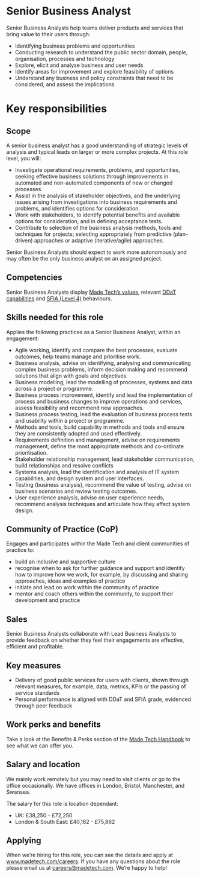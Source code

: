 # Senior Business Analyst

Senior Business Analysts help teams deliver products and services that bring value to their users through:

- Identifying business problems and opportunities
- Conducting research to understand the public sector domain, people, organisation, processes and technology
- Explore, elicit and analyse business and user needs
- Identify areas for improvement and explore feasibility of options
- Understand any business and policy constraints that need to be considered, and assess the implications


# Key responsibilities

## Scope

A senior business analyst has a good understanding of strategic levels of analysis and typical leads on larger or more complex projects.
At this role level, you will:

- Investigate operational requirements, problems, and opportunities, seeking effective business solutions through improvements in automated and non-automated components of new or changed processes. 
- Assist in the analysis of stakeholder objectives, and the underlying issues arising from investigations into business requirements and problems, and identifies options for consideration. 
- Work with stakeholders, to identify potential benefits and available options for consideration, and in defining acceptance tests.
- Contribute to selection of the business analysis methods, tools and techniques for projects; selecting appropriately from predictive (plan-driven) approaches or adaptive (iterative/agile) approaches.

Senior Business Analysts should expect to work more autonomously and may often be the only business analyst on an assigned project.


## Competencies

Senior Business Analysts display [Made Tech’s values](https://github.com/madetech/handbook/blob/main/company/about.md), relevant [DDaT capabilities](https://www.gov.uk/guidance/business-analyst--2#:~:text=Skill%20level%3A%20working-,Senior%20business%20analyst,system%20in%20a%20project%20or%20programme%20of%20work.%20(Skill%20level%3A%20practitioner),-Lead%20business%20analyst) and [SFIA (Level 4)](https://sfia-online.org/en/sfia-8/responsibilities/level-4) behaviours.

## Skills needed for this role

Applies the following practices as a Senior Business Analyst, within an engagement:

- Agile working, identify and compare the best processes, evaluate outcomes, help teams manage and prioritise work.
- Business analysis, advise on identifying, analysing and communicating complex business problems, inform decision making and recommend solutions that align with goals and objectives.
- Business modelling, lead the modelling of processes, systems and data across a project or programme.
- Business process improvement, identify and lead the implementation of process and business changes to improve operations and services, assess feasibility and recommend new approaches.
- Business process testing, lead the evaluation of business process tests and usability within a project or programme.
- Methods and tools, build capability in methods and tools and ensure they are consistently adopted and used effectively.
- Requirements definition and management, advise on requirements management, define the most appropriate methods and co-ordinate prioritisation.
- Stakeholder relationship management, lead stakeholder communication, build relationships and resolve conflicts
- Systems analysis, lead the identification and analysis of IT system capabilities, and design system and user interfaces. 
- Testing (business analysis), recommend the value of testing, advise on business scenarios and review testing outcomes.
- User experience analysis, advise on user experience needs, recommend analysis techniques and articulate how they affect system design.


## Community of Practice (CoP)

Engages and participates within the Made Tech and client communities of practice to:

- build an inclusive and supportive culture
- recognise when to ask for further guidance and support and identify how to improve how we work, for example, by discussing and sharing approaches, ideas and examples of practice
- initiate and lead on work within the community of practice
- mentor and coach others within the community, to support their development and practice

## Sales

Senior Business Analysts collaborate with Lead Business Analysts to provide feedback on whether they feel their engagements are effective, efficient and profitable.

## Key measures

- Delivery of good public services for users with clients, shown through relevant measures, for example, data, metrics, KPIs or the passing of service standards
- Personal performance is aligned with DDaT and SFIA grade, evidenced through peer feedback

## Work perks and benefits

Take a look at the Benefits & Perks section of the [Made Tech Handbook](https://github.com/madetech/handbook) to see what we can offer you. 

## Salary and location

We mainly work remotely but you may need to visit clients or go to the office occasionally. We have offices in London, Bristol, Manchester, and Swansea. 

The salary for this role is location dependant:

- UK: £38,250 - £72,250
- London & South East: £40,162 - £75,862

## Applying

When we’re hiring for this role, you can see the details and apply at www.madetech.com/careers. If you have any questions about the role please email us at careers@madetech.com. We’re happy to help!
